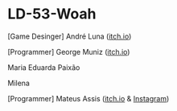 # LD-53-Woah

[Game Desinger] André Luna ([itch.io](https://aggl.itch.io/))

[Programmer] George Muniz ([itch.io](https://kalasmus.itch.io))

Maria Eduarda Paixão

Milena

[Programmer] Mateus Assis ([itch.io](https://mateuzoassis.itch.io) & [Instagram](https://www.instagram.com/mateuzoassis/))


